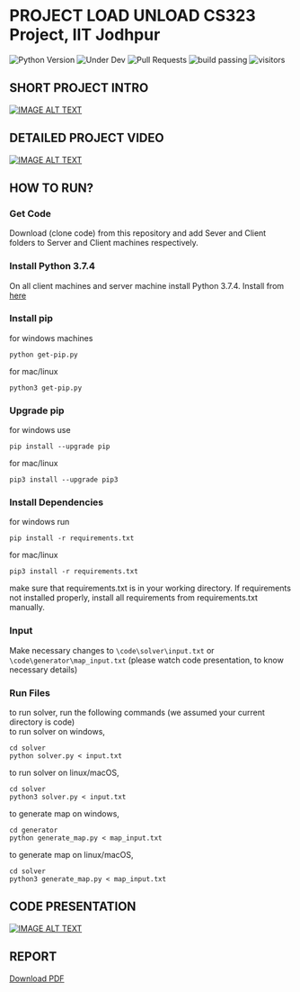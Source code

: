 # PROJECT LOAD UNLOAD CS323 Project, IIT Jodhpur
![Python Version](https://img.shields.io/badge/Python-3.7.4-blue)
![Under Dev](https://img.shields.io/badge/Under-Development-red)
![Pull Requests](https://img.shields.io/badge/Pull%20Requests-Not%20Accepting-purple)
![build passing](https://img.shields.io/badge/Build-Passing-green)
![visitors](https://visitor-badge.glitch.me/badge?page_id=CS323-Project.visitor-badge)

## SHORT PROJECT INTRO
[![IMAGE ALT TEXT](http://img.youtube.com/vi/8E9cT4DOaHk/0.jpg)](http://www.youtube.com/watch?v=8E9cT4DOaHk "Short Introduction")

## DETAILED PROJECT VIDEO
[![IMAGE ALT TEXT](http://img.youtube.com/vi/R2m_LgxQHck/0.jpg)](http://www.youtube.com/watch?v=R2m_LgxQHck "Detailed Project Video")

## HOW TO RUN?

### Get Code
Download (clone code) from this repository and add Sever and Client folders to Server and Client machines respectively.

### Install Python 3.7.4
On all client machines and server machine install Python 3.7.4. Install from [here](https://www.python.org/downloads/release/python-374/)

### Install pip
for windows machines <br>
```
python get-pip.py
```

for mac/linux <br>
```
python3 get-pip.py
```

### Upgrade pip
for windows use <br>
```
pip install --upgrade pip
```

for mac/linux <br>
```
pip3 install --upgrade pip3
```

### Install Dependencies
for windows run <br>
```
pip install -r requirements.txt
```

for mac/linux <br>
```
pip3 install -r requirements.txt
```
make sure that requirements.txt is in your working directory. If requirements not installed properly, install all requirements from requirements.txt manually.

### Input
Make necessary changes to `\code\solver\input.txt` or `\code\generator\map_input.txt` (please watch code presentation, to know necessary details)

### Run Files
to run solver, run the following commands (we assumed your current directory is code) <br>
to run solver on windows,

```
cd solver
python solver.py < input.txt
```

to run solver on linux/macOS,

```
cd solver
python3 solver.py < input.txt
```
to generate map on windows,

```
cd generator
python generate_map.py < map_input.txt
```

to generate map on linux/macOS,

```
cd solver
python3 generate_map.py < map_input.txt
```

## CODE PRESENTATION
[![IMAGE ALT TEXT](http://img.youtube.com/vi/QOHG0n-iUNQ/1.jpg)](http://www.youtube.com/watch?v=QOHG0n-iUNQ "Code Presentation Video")

## REPORT
<a href="https://github.com/NiveditJain/CS323-Project/raw/master/Report/PDF.pdf">Download PDF</a>
